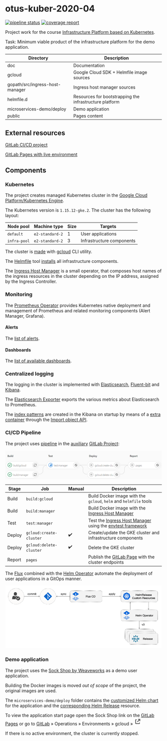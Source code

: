 # otus-kuber-2020-04

[![pipeline status](https://gitlab.com/kshuleshov/otus-kuber-2020-04/badges/master/pipeline.svg)](https://gitlab.com/kshuleshov/otus-kuber-2020-04/-/commits/master)
[![coverage report](https://gitlab.com/kshuleshov/otus-kuber-2020-04/badges/master/coverage.svg)](https://gitlab.com/kshuleshov/otus-kuber-2020-04/-/commits/master)

Project work for the course [Infrastructure Platform based on Kubernetes](https://otus.ru/learning/51674/).

Task: Minimum viable product of the infrastructure platform for the demo application.

| Directory | Description |
| --------- | ----------- |
| doc | Documentation |
| gcloud | Google Cloud SDK + Helmfile image sources |
| gopath/src/ingress-host-manager | Ingress host manager sources |
| helmfile.d | Resources for bootstrapping the infrastructure platform |
| microservices-demo/deploy | Demo application |
| public | Pages content |

## External resources

[GitLab CI/CD project](https://gitlab.com/kshuleshov/otus-kuber-2020-04)

[GitLab Pages with live environment](https://kshuleshov.gitlab.io/otus-kuber-2020-04/)

## Components
### Kubernetes

The project creates managed Kubernetes cluster in the [Google Cloud Platform/Kubernetes Engine](https://console.cloud.google.com/kubernetes).

The Kubernetes version is `1.15.12-gke.2`.
The cluster has the following layout:

| Node pool | Machine type | Size | Targets |
| --------- | ------------ | ---- | ------- |
| `default` | `e2-standard-2` | 1 | User applications |
| `infra-pool` | `e2-standard-2` | 3 | Infrastructure components |

The cluster is [made](./1-create-cluster.sh) with [gcloud](https://cloud.google.com/sdk/install) CLI utility.
 
The [Helmfile](https://github.com/roboll/helmfile) tool [installs](./2-install-infra.sh) all infrastructure components.

The [Ingress Host Manager](./gopath/src/ingress-host-manager) is a small operator,
that composes host names of the ingress resources in the cluster
depending on the IP address, assigned by the Ingress Controller.

### Monitoring

The [Prometheus Operator](https://github.com/prometheus-operator/prometheus-operator)
provides Kubernetes native deployment and management of Prometheus and related monitoring components (Alert Manager, Grafana).

#### Alerts

The [list of alerts](doc/alerts.md).

#### Dashboards

The [list of available dashboards](doc/dashboards.md).

### Centralized logging

The logging in the cluster is implemented with [Elasticsearch](https://www.elastic.co/elasticsearch/),
[Fluent-bit](https://fluentbit.io/) and [Kibana](https://www.elastic.co/kibana).

The [Elasticsearch Exporter](https://github.com/justwatchcom/elasticsearch_exporter)
exports the various metrics about Elasticsearch to Prometheus.

The [index patterns](./helmfile.d/values/files/kibana.import.ndjson)
are created in the Kibana on startup by means of a [extra container](./helmfile.d/values/kibana.values.yaml)
through the [Import object API](https://www.elastic.co/guide/en/kibana/current/saved-objects-api-import.html).

### CI/CD Pipeline

The project uses [pipeline](./.gitlab-ci.yml) in the [auxiliary](https://about.gitlab.com/solutions/github/)
[GitLab Project](https://gitlab.com/kshuleshov/otus-kuber-2020-04/-/pipelines):

![GitLab Pipeline](./doc/gitlab-pipeline.png)

| Stage | Job | Manual | Description |
| ----- | --- | ------ | ----------- |
| Build | `build:gcloud` | | Build Docker image with the `gcloud`, `helm` and `helmfile` tools |
| Build | `build:manager` | | Build Docker image with the [Ingress Host Manager](./gopath/src/ingress-host-manager) |
| Test | `test:manager` | | Test the [Ingress Host Manager](./gopath/src/ingress-host-manager) using the [envtest framework](https://book.kubebuilder.io/cronjob-tutorial/writing-tests.html) |
| Deploy | `gcloud:create-cluster` | :heavy_check_mark: | Create/update the GKE cluster and infrastructure components |
| Deploy | `gcloud:delete-cluster` | :heavy_check_mark: | Delete the GKE cluster |
| Report | `pages` | | Publish the [GitLab Page](https://kshuleshov.gitlab.io/otus-kuber-2020-04/) with the cluster endpoints |

The [Flux](https://github.com/fluxcd/flux) combined with the [Helm Operator](https://docs.fluxcd.io/projects/helm-operator/en/latest/) automate the deployment of user applications in a GitOps manner.

![GitOps](./doc/fluxcd-helm-operator-diagram.png)

### Demo application

The project uses the [Sock Shop by Weaveworks](https://microservices-demo.github.io/) as a demo user application.

Building the Docker images is moved _out of scope_ of the project, the original images are used.

The `microservices-demo/deploy` folder contains
the [customized Helm chart](./microservices-demo/deploy/charts/sock-shop) for the application
and the [corresponding Helm Release](./microservices-demo/deploy/releases/sock-shop.yaml) resource.

To view the application start page open the Sock Shop link on the [GitLab Pages](https://kshuleshov.gitlab.io/otus-kuber-2020-04/)
or go to [GitLab](https://gitlab.com/kshuleshov/otus-kuber-2020-04) »
Operations »
Environments »
gcloud »
![Open live environment](doc/gitlab-external-link.png)

If there is no active environment, the cluster is currently stopped.

